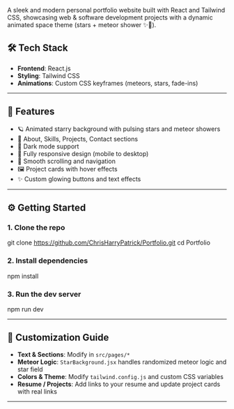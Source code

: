 A sleek and modern personal portfolio website built with React and Tailwind CSS, showcasing web & software development projects with a dynamic animated space theme (stars + meteor shower ✨🌠).


## 🛠️ Tech Stack

- **Frontend**: React.js
- **Styling**: Tailwind CSS
- **Animations**: Custom CSS keyframes (meteors, stars, fade-ins)

---

## 💫 Features

- 🪐 Animated starry background with pulsing stars and meteor showers
- 🧠 About, Skills, Projects, Contact sections
- 🌙 Dark mode support
- 📱 Fully responsive design (mobile to desktop)
- 🔗 Smooth scrolling and navigation
- 🖼️ Project cards with hover effects
- ✨ Custom glowing buttons and text effects

---

## ⚙️ Getting Started

### 1. Clone the repo

git clone https://github.com/ChrisHarryPatrick/Portfolio.git
cd Portfolio


### 2. Install dependencies


npm install


### 3. Run the dev server


npm run dev


---


## 🌟 Customization Guide

* **Text & Sections**: Modify in `src/pages/*`
* **Meteor Logic**: `StarBackground.jsx` handles randomized meteor logic and star field
* **Colors & Theme**: Modify `tailwind.config.js` and custom CSS variables
* **Resume / Projects**: Add links to your resume and update project cards with real links

---

